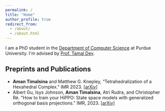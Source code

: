 ```yaml
---
permalink: /
title: "Home"
author_profile: true
redirect_from: 
  - /about/
  - /about.html
---
```


I am a PhD student in the [Department of Computer Science](https://cs.purdue.edu/) at Purdue University. I'm advised by [Prof. Tamal Dey](https://www.cs.purdue.edu/people/faculty/tamaldey.html).

## Preprints and Publications
- **Aman Timalsina** and Matthew G. Knepley, “Tetrahedralization of a Hexahedral Complex." IMR 2023. [[arXiv]](https://arxiv.org/abs/2208.07128)
- Albert Gu, Isys Johnson, **Aman Timalsina**, Atri Rudra, and Christopher Ré. "How to train
your HiPPO: State space models with generalized orthogonal basis projections." IMR, 2023. [[arXiv]](https://arxiv.org/abs/2206.12037)
